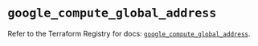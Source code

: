 # `google_compute_global_address`

Refer to the Terraform Registry for docs: [`google_compute_global_address`](https://registry.terraform.io/providers/hashicorp/google/6.14.0/docs/resources/compute_global_address).
